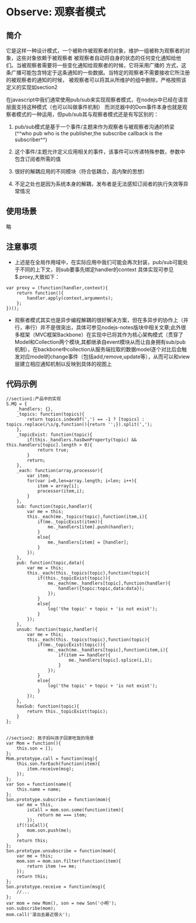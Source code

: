 # Observe: 观察者模式
## 简介
它是这样一种设计模式，一个被称作被观察者的对象，维护一组被称为观察者的对象，这些对象依赖于被观察者
被观察者自动将自身的状态的任何变化通知给他们。当被观察者需要将一些变化通知给观察者的时候，它将采用广播的
方式，这条广播可能包含特定于这条通知的一些数据。当特定的观察者不需要接收它所注册的被观察者的通知的时候，
被观察者可以将其从所维护的组中删除，严格按照该定义的实现如section2

在javascript中我们通常使用pub/sub来实现观察者模式，在nodejs中已经在语言层面支持这种模式（也可以叫做事件机制）
而浏览器中的Dom事件本身也就是观察者模式的一种运用，但pub/sub其与观察者模式还是有写区别的：
1. pub/sub模式是基于一个事件/主题来作为观察者与被观察者沟通的桥梁(^^who pub who is the publisher,the subscribe callback is the subscriber^^)

1. 这个事件/主题允许定义应用相关的事件，该事件可以传递特殊参数，参数中包含订阅者所需的值

1. 很好的解耦应用的不同模块（符合低耦合，高内聚的思想）

1. 不足之处也是因为系统本身的解耦，发布者是无法感知订阅者的执行失效等异常情况


## 使用场景
略
## 注意事项
* 上述是在全局作用域中，在实际应用中我们可能会再次封装，pub/sub可能处于不同的上下文，则sub要事先绑定handler的context
具体实现可参见$.proxy,大致如下：

```
var proxy = (function(handler,context){
	return function(){
		handler.apply(context,arguments);
	};
})();
```

* 观察者模式其实也是异步编程解耦的很好解决方案，但在多异步的协作上（并行，串行）并不是很突出，具体可参见nodejs-notes版块中相关文章;此外很多框架（MVC框架Backbone）在实现中已将其作为核心架构模式（贯穿了Model和Collection两个模块,其都继承自event模块从而让自身拥有sub/pub机制），在backbone中collection从服务端拉取的数据model逐个对比后会触发对应model的change事件（包括add,remove,update等），从而可以和view层建立相应通知机制以反映到具体的视图上


## 代码示例
```
//section1:产品中的实现
S.MQ = {
	_handlers: {},
	_topics: function(topics){
		return topics.indexOf(',') == -1 ? [topics] : topics.replace(/\s/g,function(){return '';}).split(',');
	},
	_topicExist: function(topic){
		if(this._handlers.hasOwnProperty(topic) && this.handlers[topic].length > 0){
			return true;
		}
		return;
	},
	_each: function(array,processor){
		var item;
		for(var i=0,len=array.length; i<len; i++){
			item = array[i];
			processor(item,i);
		}
	},
	sub: function(topic,handler){
		var me = this;
		this._each(me._topics(topic),function(item,i){
			if(me._topicExist(item)){
				me._handlers[item].push(handler);
			}
			else{
				me._handlers[item] = [handler];
			}
		});
	},
	pub: function(topic,data){
		var me = this;
		this._each(this._topics(topic),function(topic){
			if(this._topicExist(topic)){
				me._each(me._handlers[topic],function(handler){
					handler({topic:topic,data:data});
				});
			}
			else{
				log('the topic' + topic + 'is not exist');
			}
		});
	},
	unsub: function(topic,handler){
		var me = this;
		this._each(this._topics(topic),function(topic){
			if(me._topicExist(topic)){
				me._each(me._handlers[topic],function(item,i){
					if(item == handler){
						me._handlers[topic].splice(i,1);
					}
				});
			}
			else{
				log('the topic' + topic + 'is not exist');
			}
		});
	},
	hasSub: function(topic){
		return this._topicExist(topic);
	}
};


//section2: 孩子妈叫孩子回家吃饭的场景
var Mom = function(){
	this.son = [];
};
Mom.prototype.call = function(msg){
	this.son.forEach(function(item){
		item.receive(msg);
	});
};
var Son = function(name){
	this.name = name;
};
Son.prototype.subscribe = function(mom){
	var me = this,
		isCall = mom.son.some(function(item){
			return me === item;
		});
	if(!isCall){
		mom.son.push(me);
	}
	return this;
};
Son.prototype.unsubscribe = function(mom){
	var me = this;
	mom.son = mom.son.filter(function(item){
		return item !== me;
	});
	return this;
};
Son.prototype.receive = function(msg){
	//...
};
var mom = new Mom(), son = new Son('小明');
son.subscribe(mom);
mom.call('滚出去最近很火');
```



